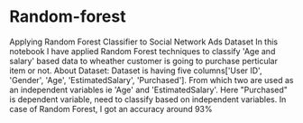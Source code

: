 # Random-forest
Applying Random Forest Classifier to Social Network Ads Dataset In this notebook I have applied Random Forest techniques to classify 'Age and salary' based data to wheather customer is going to purchase perticular item or not. About Dataset: Dataset is having five columns['User ID', 'Gender', 'Age', 'EstimatedSalary', 'Purchased']. From which two are used as an independent variables ie 'Age' and 'EstimatedSalary'. Here "Purchased" is dependent variable, need to classify based on independent variables. In case of Random Forest, I got an accuracy around 93%
